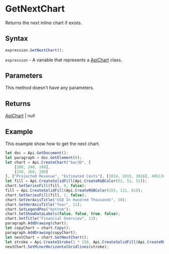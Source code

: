 # GetNextChart

Returns the next inline chart if exists.

## Syntax

```javascript
expression.GetNextChart();
```

`expression` - A variable that represents a [ApiChart](../ApiChart.md) class.

## Parameters

This method doesn't have any parameters.

## Returns

[ApiChart](../../ApiChart/ApiChart.md) \| null

## Example

This example show how to get the next chart.

```javascript
let doc = Api.GetDocument();
let paragraph = doc.GetElement(0);
let chart = Api.CreateChart("bar3D", [
	[200, 240, 280],
	[250, 260, 280]
], ["Projected Revenue", "Estimated Costs"], [2014, 2015, 2016], 4051300, 2347595, 24);
let fill = Api.CreateSolidFill(Api.CreateRGBColor(51, 51, 51));
chart.SetSeriesFill(fill, 0, false);
fill = Api.CreateSolidFill(Api.CreateRGBColor(255, 111, 61));
chart.SetSeriesFill(fill, 1, false);
chart.SetVerAxisTitle("USD In Hundred Thousands", 10);
chart.SetHorAxisTitle("Year", 11);
chart.SetLegendPos("bottom");
chart.SetShowDataLabels(false, false, true, false);
chart.SetTitle("Financial Overview", 13);
paragraph.AddDrawing(chart);
let copyChart = chart.Copy();
paragraph.AddDrawing(copyChart);
let nextChart = chart.GetNextChart();
let stroke = Api.CreateStroke(1 * 150, Api.CreateSolidFill(Api.CreateRGBColor(255, 111, 61)));
nextChart.SetMinorHorizontalGridlines(stroke);
```
